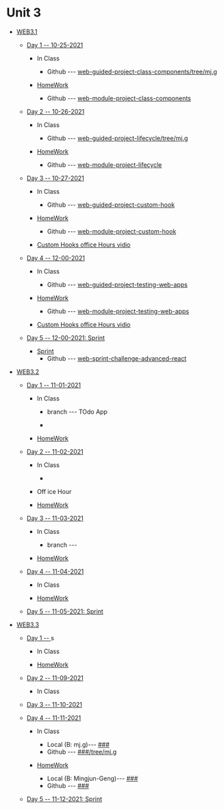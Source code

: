 # Unit 3

* [WEB3.1](<#>)

     * [Day 1 -- 10-25-2021](<#>)
     
         * In Class
            * Github --- [web-guided-project-class-components/tree/mj.g](<https://github.com/everestsh/web-guided-project-class-components/tree/mj.g>)

        * [HomeWork](<#>)
            * Github --- [web-module-project-class-components](<https://github.com/everestsh/web-module-project-class-components>)


     * [Day 2 -- 10-26-2021](<#>)
     
         * In Class
            * Github --- [web-guided-project-lifecycle/tree/mj.g](<https://github.com/sooof/web-guided-project-lifecycle/tree/mj.g>)


        * [HomeWork](<#>)
            * Github --- [web-module-project-lifecycle ](<https://github.com/everestsh/web-module-project-lifecycle/tree/Mingjun-Geng>)


     * [Day 3 -- 10-27-2021](<#>)
     
         * In Class
            * Github --- [web-guided-project-custom-hook](<https://github.com/sooof/web-guided-project-custom-hook/tree/mj.g>)

 
        * [HomeWork](<#>)
            * Github --- [web-module-project-custom-hook](<https://github.com/everestsh/web-module-project-custom-hook>)


        * [Custom Hooks office Hours vidio](<https://www.youtube.com/watch?v=lkmiNfWXbtU>)

     * [Day 4 -- 12-00-2021](<#>)
       * In Class
            * Github --- [web-guided-project-testing-web-apps](<https://github.com/sooof/web-guided-project-testing-web-apps/tree/mj.g>)


        * [HomeWork](<#>)
            * Github --- [web-module-project-testing-web-apps](<https://github.com/everestsh/web-module-project-testing-web-apps>)


        * [Custom Hooks office Hours vidio](<https://www.youtube.com/watch?v=lkmiNfWXbtU>)
     * [Day 5 -- 12-00-2021: Sprint](<#>)
          
        *   [Sprint](<#>)
            *  Github --- [web-sprint-challenge-advanced-react](<https://github.com/everestsh/web-sprint-challenge-advanced-react>)



* [WEB3.2](<#>)

     * [Day 1 -- 11-01-2021](<#>)
     
         * In Class



            * branch <OfficeHour> --- TOdo App

            *
        * [HomeWork](<#>)
  

     * [Day 2 -- 11-02-2021](<#>)
     
         * In Class


            *
         * Off ice Hour

        * [HomeWork](<#>)


     * [Day 3 -- 11-03-2021](<#>)
     
         * In Class



            *   branch <OfficeHour> --- 

            
        * [HomeWork](<#>)



     * [Day 4 -- 11-04-2021](<#>)
     
         * In Class



        * [HomeWork](<#>)


     * [Day 5 -- 11-05-2021: Sprint](<#>)
          




* [WEB3.3](<#>)

     * [Day 1 -- ](<#>)s
     
         * In Class



        * [HomeWork](<#>)


 
     * [Day 2 -- 11-09-2021](<#>)
     
         * In Class
 





 
     * [Day 3 -- 11-10-2021](<#>)
     
     * [Day 4 -- 11-11-2021](<#>)
     
         * In Class
            * Local (B: mj.g)--- [###](<./Unit3//WEB3.4/Day3/###/>)
            * Github --- [###/tree/mj.g](<https://github.com/sooof/###/tree/mj.g>)

  
        * [HomeWork](<#>)
            * Local (B: Mingjun-Geng)--- [###](<./Unit3//WEB3.3/Day4/###/>)
            * Github --- [###](<https://github.com/sooof/###>)

  
     * [Day 5 -- 11-12-2021: Sprint](<#>)
          
 

  